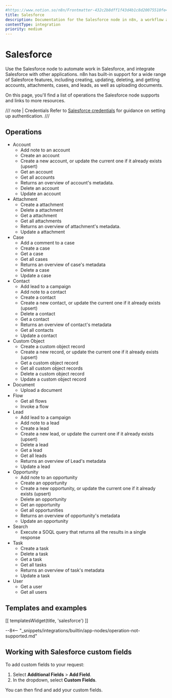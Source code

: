 ```yaml
---
#https://www.notion.so/n8n/Frontmatter-432c2b8dff1f43d4b1c8d20075510fe4
title: Salesforce
description: Documentation for the Salesforce node in n8n, a workflow automation platform. Includes details of operations and configuration, and links to examples and credentials information.
contentType: integration
priority: medium
---
```


# Salesforce

Use the Salesforce node to automate work in Salesforce, and integrate Salesforce with other applications. n8n has built-in support for a wide range of Salesforce features, including creating, updating, deleting, and getting accounts, attachments, cases, and leads, as well as uploading documents. 

On this page, you'll find a list of operations the Salesforce node supports and links to more resources.

/// note | Credentials
Refer to [Salesforce credentials](/integrations/builtin/credentials/salesforce/) for guidance on setting up authentication. 
///

## Operations

* Account
    * Add note to an account
    * Create an account
    * Create a new account, or update the current one if it already exists (upsert)
    * Get an account
    * Get all accounts
    * Returns an overview of account's metadata.
    * Delete an account
    * Update an account
* Attachment
    * Create a attachment
    * Delete a attachment
    * Get a attachment
    * Get all attachments
    * Returns an overview of attachment's metadata.
    * Update a attachment
* Case
    * Add a comment to a case
    * Create a case
    * Get a case
    * Get all cases
    * Returns an overview of case's metadata
    * Delete a case
    * Update a case
* Contact
    * Add lead to a campaign
    * Add note to a contact
    * Create a contact
    * Create a new contact, or update the current one if it already exists (upsert)
    * Delete a contact
    * Get a contact
    * Returns an overview of contact's metadata
    * Get all contacts
    * Update a contact
* Custom Object
    * Create a custom object record
    * Create a new record, or update the current one if it already exists (upsert)
    * Get a custom object record
    * Get all custom object records
    * Delete a custom object record
    * Update a custom object record
* Document
    * Upload a document
* Flow
    * Get all flows
    * Invoke a flow
* Lead
    * Add lead to a campaign
    * Add note to a lead
    * Create a lead
    * Create a new lead, or update the current one if it already exists (upsert)
    * Delete a lead
    * Get a lead
    * Get all leads
    * Returns an overview of Lead's metadata
    * Update a lead
* Opportunity
    * Add note to an opportunity
    * Create an opportunity
    * Create a new opportunity, or update the current one if it already exists (upsert)
    * Delete an opportunity
    * Get an opportunity
    * Get all opportunities
    * Returns an overview of opportunity's metadata
    * Update an opportunity
* Search
    * Execute a SOQL query that returns all the results in a single response
* Task
    * Create a task
    * Delete a task
    * Get a task
    * Get all tasks
    * Returns an overview of task's metadata
    * Update a task
* User
    * Get a user
    * Get all users

## Templates and examples

<!-- see https://www.notion.so/n8n/Pull-in-templates-for-the-integrations-pages-37c716837b804d30a33b47475f6e3780 -->
[[ templatesWidget(title, 'salesforce') ]]

--8<-- "_snippets/integrations/builtin/app-nodes/operation-not-supported.md"

## Working with Salesforce custom fields

To add custom fields to your request:

1. Select **Additional Fields** > **Add Field**.
2. In the dropdown, select **Custom Fields**.

You can then find and add your custom fields.
